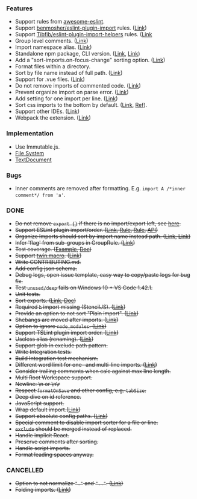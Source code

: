 <!-- markdownlint-disable first-line-h1 -->

### Features

- Support rules from [awesome-eslint](https://github.com/dustinspecker/awesome-eslint).
- Support [benmosher/eslint-plugin-import](https://github.com/benmosher/eslint-plugin-import) rules. ([Link](https://github.com/SoominHan/import-sorter/issues/43))
- Support [Tibfib/eslint-plugin-import-helpers](https://github.com/Tibfib/eslint-plugin-import-helpers) rules. ([Link](https://github.com/SoominHan/import-sorter/issues/36)
- Group level comments. ([Link](https://github.com/SoominHan/import-sorter/issues/46))
- Import namespace alias. ([Link](https://github.com/SoominHan/import-sorter/issues/29))
- Standalone npm package, CLI version. ([Link](https://github.com/znikola/vscode-es6-typescript-import-sorter/issues/20), [Link](https://github.com/SoominHan/import-sorter/issues/57))
- Add a "sort-imports.on-focus-change" sorting option. ([Link](https://github.com/amatiasq/vsc-sort-imports/issues/30))
- Format files within a directory.
- Sort by file name instead of full path. ([Link](https://github.com/neilsoult/typescript-imports-sort/issues/3))
- Support for .vue files. ([Link](https://github.com/MLoughry/sort-typescript-imports/issues/31))
- Do not remove imports of commented code. ([Link](https://gitlab.com/smartive-private/christoph/typescript-hero/-/issues/460))
- Prevent organize import on parse error. ([Link](https://gitlab.com/smartive-private/christoph/typescript-hero/-/issues/406))
- Add setting for one import per line. ([Link](https://gitlab.com/smartive-private/christoph/typescript-hero/-/issues/351))
- Sort css imports to the bottom by default. ([Link](https://github.com/zeilmannnoah/orion-import-sorter/issues/1), [Ref](https://raygun.com/blog/css-preprocessors-examples/)).
- Support other IDEs. ([Link](https://github.com/SoominHan/import-sorter/issues/63))
- Webpack the extension. ([Link](https://github.com/znikola/vscode-es6-typescript-import-sorter/issues/52))

### Implementation

- Use Immutable.js.
- [File System](https://code.visualstudio.com/api/references/vscode-api#FileSystem)
- [TextDocument](https://code.visualstudio.com/api/references/vscode-api#TextDocument)

### Bugs

- Inner comments are removed after formatting. E.g. `import A /*inner comment*/ from 'a'`.

### DONE

- ~~Do not remove `export {}` if there is no import/export left, see [here](https://github.com/benmosher/eslint-plugin-import/blob/master/docs/rules/unambiguous.md).~~
- ~~Support ESLint plugin import/order. ([Link](https://github.com/SoominHan/import-sorter/issues/65), [Rule](https://eslint.org/docs/rules/sort-imports), [Rule](https://eslint.org/docs/rules/no-duplicate-imports), [API](https://github.com/eslint/eslintrc/blob/a75bacd9a743a7bbcdb8c59e5d4f9de3dc8b0f20/lib/config-array-factory.js#L16))~~
- ~~Organize Imports should sort by import name instead path. ([Link](https://github.com/microsoft/TypeScript/issues/23279), [Link](https://github.com/SoominHan/import-sorter/issues/40))~~
- ~~Infer 'flag' from sub-groups in GroupRule. ([Link](https://github.com/daidodo/tsimportsorter/issues/17))~~
- ~~Test coverage. ([Example](https://github.com/codecov/example-typescript-vscode-extension), [Doc](https://rpeshkov.net/blog/vscode-extension-coverage/))~~
- ~~Support [twin.macro](https://github.com/ben-rogerson/twin.macro). ([Link](https://github.com/daidodo/tsimportsorter/issues/12))~~
- ~~Write CONTRIBUTING.md.~~
- ~~Add config json schema.~~
- ~~Debug logs, open issue template, easy way to copy/paste logs for bug fix.~~
- ~~Test `unused/deep` fails on Windows 10 + VS Code 1.42.1.~~
- ~~Unit tests.~~
- ~~Sort exports. ([Link](https://github.com/daidodo/tsimportsorter/issues/6#issuecomment-619185391), [Doc](https://github.com/tc39/proposal-export-ns-from))~~
- ~~Required `h` import missing (StencilJS). ([Link](https://gitlab.com/smartive-private/christoph/typescript-hero/-/issues/488))~~
- ~~Provide an option to not sort "Plain import". ([Link](https://gitlab.com/smartive-private/christoph/typescript-hero/-/issues/454))~~
- ~~Shebangs are moved after imports. ([Link](https://github.com/MLoughry/sort-typescript-imports/issues/37))~~
- ~~Option to ignore `node_modules`. ([Link](https://github.com/amatiasq/vsc-sort-imports/issues/38))~~
- ~~Support TSLint plugin import order. ([Link](https://github.com/SoominHan/import-sorter/issues/60))~~
- ~~Useless alias (renaming). ([Link](https://eslint.org/docs/rules/no-useless-rename))~~
- ~~Support glob in exclude path pattern.~~
- ~~Write Integration tests.~~
- ~~Build Integration test mechanism.~~
- ~~Different word limit for one- and multi-line imports. ([Link](https://github.com/SoominHan/import-sorter/issues/31))~~
- ~~Consider trailing comments when calc against max line length.~~
- ~~Multi Root Workspace support.~~
- ~~Newline: \n or \n\r~~
- ~~Respect `formatOnSave` and other config, e.g. `tabSize`.~~
- ~~Deep dive on id reference.~~
- ~~JavaScript support.~~
- ~~Wrap default import.([Link](https://github.com/SoominHan/import-sorter/issues/23))~~
- ~~Support absolute config paths. ([Link](https://github.com/SoominHan/import-sorter/issues/26))~~
- ~~Special comment to disable import sorter for a file or line.~~
- ~~`exclude` should be merged instead of replaced.~~
- ~~Handle implicit React.~~
- ~~Preserve comments after sorting.~~
- ~~Handle script imports.~~
- ~~Format leading spaces anyway.~~

### CANCELLED

- ~~Option to not normalize `"."` and `".."`. ([Link](https://github.com/SoominHan/import-sorter/issues/48))~~
- ~~Folding imports. ([Link](https://github.com/SoominHan/import-sorter/pull/38))~~
